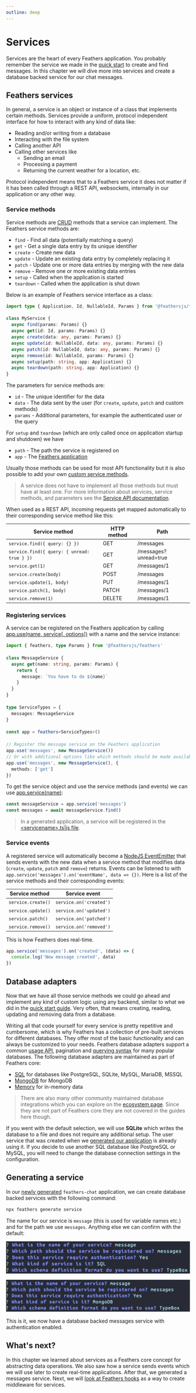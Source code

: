 ```yaml
---
outline: deep
---
```


# Services

Services are the heart of every Feathers application. You probably remember the service we made in the [quick start](./starting.md) to create and find messages. In this chapter we will dive more into services and create a database backed service for our chat messages.

## Feathers services

In general, a service is an object or instance of a class that implements certain methods. Services provide a uniform, protocol independent interface for how to interact with any kind of data like:

- Reading and/or writing from a database
- Interacting with the file system
- Calling another API
- Calling other services like
  - Sending an email
  - Processing a payment
  - Returning the current weather for a location, etc.

Protocol independent means that to a Feathers service it does not matter if it has been called through a REST API, websockets, internally in our application or any other way.

### Service methods

Service methods are [CRUD](https://en.wikipedia.org/wiki/Create,_read,_update_and_delete) methods that a service can implement. The Feathers service methods are:

- `find` - Find all data (potentially matching a query)
- `get` - Get a single data entry by its unique identifier
- `create` - Create new data
- `update` - Update an existing data entry by completely replacing it
- `patch` - Update one or more data entries by merging with the new data
- `remove` - Remove one or more existing data entries
- `setup` - Called when the application is started
- `teardown` - Called when the application is shut down

Below is an example of Feathers service interface as a class:

```ts
import type { Application, Id, NullableId, Params } from '@feathersjs/feathers'

class MyService {
  async find(params: Params) {}
  async get(id: Id, params: Params) {}
  async create(data: any, params: Params) {}
  async update(id: NullableId, data: any, params: Params) {}
  async patch(id: NullableId, data: any, params: Params) {}
  async remove(id: NullableId, params: Params) {}
  async setup(path: string, app: Application) {}
  async teardown(path: string, app: Application) {}
}
```

The parameters for service methods are:

- `id` - The unique identifier for the data
- `data` - The data sent by the user (for `create`, `update`, `patch` and custom methods)
- `params` - Additional parameters, for example the authenticated user or the query

For `setup` and `teardown` (which are only called once on application startup and shutdown) we have

- `path` - The path the service is registered on
- `app` - The [Feathers application](./../../api/application.md)

Usually those methods can be used for most API functionality but it is also possible to add your own [custom service methods](../../api/services.md#custom-methods).

<BlockQuote type="info">

A service does not have to implement all those methods but must have at least one. For more information about services, service methods, and parameters see the [Service API documentation](../../api/services.md).

</BlockQuote>

When used as a REST API, incoming requests get mapped automatically to their corresponding service method like this:

| Service method                              | HTTP method | Path                  |
| ------------------------------------------- | ----------- | --------------------- |
| `service.find({ query: {} })`               | GET         | /messages             |
| `service.find({ query: { unread: true } })` | GET         | /messages?unread=true |
| `service.get(1)`                            | GET         | /messages/1           |
| `service.create(body)`                      | POST        | /messages             |
| `service.update(1, body)`                   | PUT         | /messages/1           |
| `service.patch(1, body)`                    | PATCH       | /messages/1           |
| `service.remove(1)`                         | DELETE      | /messages/1           |

### Registering services

A service can be registered on the Feathers application by calling [app.use(name, service[, options])](../../api/application.md#use-path-service) with a name and the service instance:

```ts
import { feathers, type Params } from '@feathersjs/feathers'

class MessageService {
  async get(name: string, params: Params) {
    return {
      message: `You have to do ${name}`
    }
  }
}

type ServiceTypes = {
  messages: MessageService
}

const app = feathers<ServiceTypes>()

// Register the message service on the Feathers application
app.use('messages', new MessageService())
// Or with additional options like which methods should be made available
app.use('messages', new MessageService(), {
  methods: ['get']
})
```

To get the service object and use the service methods (and events) we can use [app.service(name)](../../api/application.md#service-path):

```js
const messageService = app.service('messages')
const messages = await messageService.find()
```

<BlockQuote type="tip">

In a generated application, a service will be registered in the [&lt;servicename&gt;.ts|js file](../cli/service.md).

</BlockQuote>

### Service events

A registered service will automatically become a [NodeJS EventEmitter](https://nodejs.org/api/events.html) that sends events with the new data when a service method that modifies data (`create`, `update`, `patch` and `remove`) returns. Events can be listened to with `app.service('messages').on('eventName', data => {})`. Here is a list of the service methods and their corresponding events:

| Service method     | Service event           |
| ------------------ | ----------------------- |
| `service.create()` | `service.on('created')` |
| `service.update()` | `service.on('updated')` |
| `service.patch()`  | `service.on('patched')` |
| `service.remove()` | `service.on('removed')` |

This is how Feathers does real-time.

```js
app.service('messages').on('created', (data) => {
  console.log('New message created', data)
})
```

## Database adapters

Now that we have all those service methods we could go ahead and implement any kind of custom logic using any backend, similar to what we did in the [quick start guide](./starting.md). Very often, that means creating, reading, updating and removing data from a database.

Writing all that code yourself for every service is pretty repetitive and cumbersome, which is why Feathers has a collection of pre-built services for different databases. They offer most of the basic functionality and can always be customized to your needs. Feathers database adapters support a common [usage API](../../api/databases/common.md), pagination and [querying syntax](../../api/databases/querying.md) for many popular databases. The following database adapters are maintained as part of Feathers core:

- [SQL](../../api/databases/knex.md) for databases like PostgreSQL, SQLite, MySQL, MariaDB, MSSQL
- [MongoDB](../../api/databases/mongodb.md) for MongoDB
- [Memory](../../api/databases/memory.md) for in-memory data

<BlockQuote type="tip">

There are also many other community maintained database integrations which you can explore on the [ecosystem page](/ecosystem/?cat=Database&sort=downloads). Since they are not part of Feathers core they are not covered in the guides here though.

</BlockQuote>

If you went with the default selection, we will use **SQLite** which writes the database to a file and does not require any additional setup. The user service that was created when we [generated our application](./generator.md) is already using it. If you decide to use another SQL database like PostgreSQL or MySQL, you will need to change the database connection settings in the configuration.

## Generating a service

In our [newly generated](./generator.md) `feathers-chat` application, we can create database backed services with the following command:

```sh
npx feathers generate service
```

The name for our service is `message` (this is used for variable names etc.) and for the path we use `messages`. Anything else we can confirm with the default:

<DatabaseBlock global-id="sql">

![feathers generate service prompts](./assets/generate-service.png)

</DatabaseBlock>

<DatabaseBlock global-id="mongodb">

![feathers generate service prompts](./assets/generate-service-mongodb.png)

</DatabaseBlock>

This is it, we now have a database backed messages service with authentication enabled.

## What's next?

In this chapter we learned about services as a Feathers core concept for abstracting data operations. We also saw how a service sends events which we will use later to create real-time applications. After that, we generated a messages service. Next, we will [look at Feathers hooks](./hooks.md) as a way to create middleware for services.
